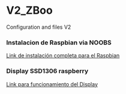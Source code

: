 # V2_ZBoo
Configuration and files V2

### Instalacion de Raspbian via NOOBS

[Link de instalación completa para el Raspbian](https://projects.raspberrypi.org/en/projects/raspberry-pi-setting-up/2)

### Display SSD1306 raspberry 

[Link para funcionamiento del Display](https://learn.adafruit.com/monochrome-oled-breakouts/python-usage-2)
